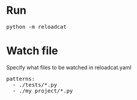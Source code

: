 # Run

<pre>
python -m reloadcat
</pre>

# Watch file

Specify what files to be watched in reloadcat.yaml

<pre>
patterns:
  - ./tests/*.py
  - ./my_project/*.py
</pre>
